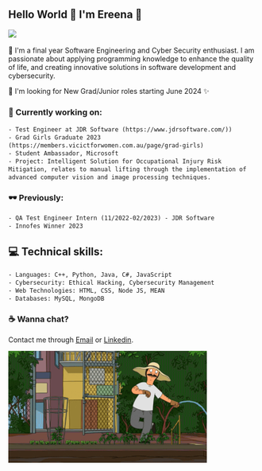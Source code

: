 ## Hello World 👋 I'm Ereena 🧃 
![](https://komarev.com/ghpvc/?username=Ereena815)

🌱 I'm a final year Software Engineering and Cyber Security enthusiast. I am passionate about applying programming knowledge to enhance the quality of life, and creating innovative solutions in software development and cybersecurity.

🌱 I'm looking for New Grad/Junior roles starting June 2024 ✨

### 🔭 Currently working on:
```
- Test Engineer at JDR Software (https://www.jdrsoftware.com/))
- Grad Girls Graduate 2023 (https://members.vicictforwomen.com.au/page/grad-girls)
- Student Ambassador, Microsoft 
- Project: Intelligent Solution for Occupational Injury Risk Mitigation, relates to manual lifting through the implementation of advanced computer vision and image processing techniques. 
```
### 🕶 Previously:
```
- QA Test Engineer Intern (11/2022-02/2023) - JDR Software
- Innofes Winner 2023
```
## 💻 Technical skills:
```
- Languages: C++, Python, Java, C#, JavaScript
- Cybersecurity: Ethical Hacking, Cybersecurity Management
- Web Technologies: HTML, CSS, Node JS, MEAN
- Databases: MySQL, MongoDB
```  
### ☕ Wanna chat?
Contact me through [Email](mailto:ereenabagga1436@gmail.com) or [Linkedin](https://www.linkedin.com/in/ereena-bagga-a555611b8/).

<img src="https://github.com/wendy-ha18/wendy-ha18/blob/main/github_pic2.gif" width="400">
